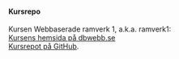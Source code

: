 #### Kursrepo

Kursen Webbaserade ramverk 1, a.k.a. ramverk1:<br>
[Kursens hemsida på dbwebb.se](https://dbwebb.se/kurser/ramverk1-v2)<br>
[Kursrepot på GitHub](https://github.com/dbwebb-se/ramverk1).